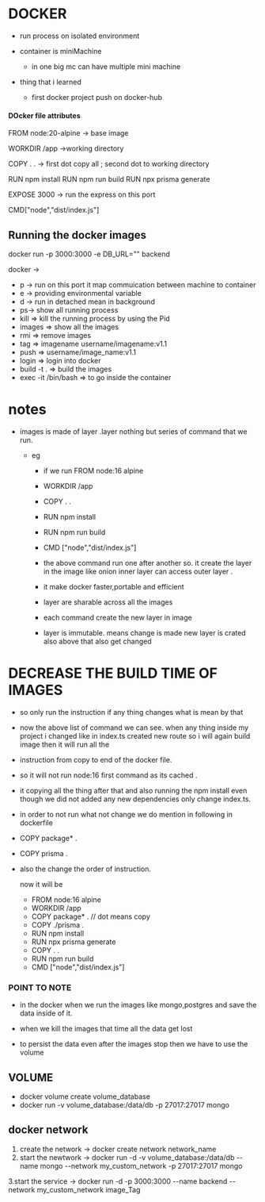 # DOCKER

- run process on isolated environment
- container is miniMachine

  - in one big mc can have multiple mini machine

- thing that i learned

  - first docker project push on docker-hub

#### DOcker file attributes

FROM node:20-alpine -> base image

WORKDIR /app ->working directory

COPY . . -> first dot copy all ; second dot to working directory

RUN npm install
RUN npm run build
RUN npx prisma generate

EXPOSE 3000 -> run the express on this port

CMD["node","dist/index.js"]

## Running the docker images

docker run -p 3000:3000 -e DB_URL="" backend

docker ->

- p -> run on this port it map commuication between machine to container
- e -> providing environmental variable
- d -> run in detached mean in background
- ps-> show all running process
- kill => kill the running process by using the Pid
- images => show all the images
- rmi => remove images
- tag => imagename username/imagename:v1.1
- push => username/image_name:v1.1
- login => login into docker
- build -t . => build the images
- exec -it <pid> /bin/bash => to go inside the container

# notes

- images is made of layer .layer nothing but series of command that we run.

  - eg

    - if we run FROM node:16 alpine
    - WORKDIR /app
    - COPY . .
    - RUN npm install
    - RUN npm run build
    - CMD ["node","dist/index.js"]
    - the above command run one after another so. it create the layer in the image like onion
      inner layer can access outer layer .
    - it make docker faster,portable and efficient

    - layer are sharable across all the images
    - each command create the new layer in image
    - layer is immutable. means change is made new layer is crated also above that also get changed

# DECREASE THE BUILD TIME OF IMAGES

- so only run the instruction if any thing changes what is mean by that
- now the above list of command we can see. when any thing inside my project i changed like in index.ts
  created new route so i will again build image then it will run all the
- instruction from copy to end of the docker file.
- so it will not run node:16 first command as its cached .
- it copying all the thing after that and also running the npm install even though we did not added any new dependencies only change index.ts.
- in order to not run what not change we do mention in following in dockerfile
- COPY package\* .
- COPY prisma .

- also the change the order of instruction.

  now it will be

  - FROM node:16 alpine
  - WORKDIR /app
  - COPY package\* . // dot means copy
  - COPY ./prisma .
  - RUN npm install
  - RUN npx prisma generate
  - COPY . .
  - RUN npm run build
  - CMD ["node","dist/index.js"]

### POINT TO NOTE

- in the docker when we run the images like mongo,postgres and save the data inside of it.
- when we kill the images that time all the data get lost

- to persist the data even after the images stop then we have to use the volume

## VOLUME

- docker volume create volume_database
- docker run -v volume_database:/data/db -p 27017:27017 mongo





## docker network

1. create the network -> docker create network network_name
2. start the newtwork -> docker run -d -v volume_database:/data/db --name mongo --network my_custom_network -p 27017:27017 mongo

3.start the service   -> docker run -d -p 3000:3000 --name backend --network my_custom_network image_Tag